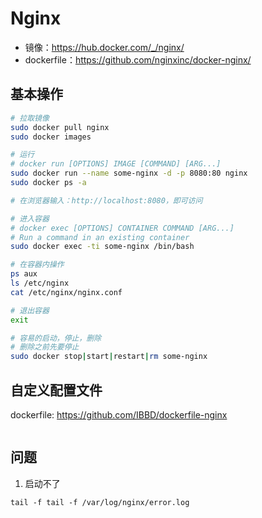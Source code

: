 # Nginx

- 镜像：https://hub.docker.com/_/nginx/
- dockerfile：https://github.com/nginxinc/docker-nginx/

## 基本操作 

```sh
# 拉取镜像
sudo docker pull nginx
sudo docker images

# 运行
# docker run [OPTIONS] IMAGE [COMMAND] [ARG...]
sudo docker run --name some-nginx -d -p 8080:80 nginx
sudo docker ps -a

# 在浏览器输入：http://localhost:8080，即可访问

# 进入容器
# docker exec [OPTIONS] CONTAINER COMMAND [ARG...]
# Run a command in an existing container
sudo docker exec -ti some-nginx /bin/bash

# 在容器内操作 
ps aux
ls /etc/nginx 
cat /etc/nginx/nginx.conf

# 退出容器
exit

# 容易的启动，停止，删除
# 删除之前先要停止
sudo docker stop|start|restart|rm some-nginx 

```

## 自定义配置文件

dockerfile: https://github.com/IBBD/dockerfile-nginx

```sh 

```

## 问题

1. 启动不了

```
tail -f tail -f /var/log/nginx/error.log 

```


